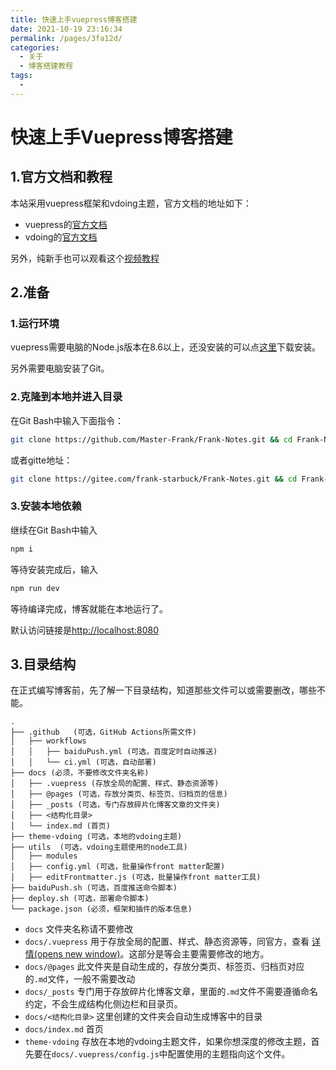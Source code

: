 ```yaml
---
title: 快速上手vuepress博客搭建
date: 2021-10-19 23:16:34
permalink: /pages/3fa12d/
categories:
  - 关于
  - 博客搭建教程
tags:
  - 
---
```

# 快速上手Vuepress博客搭建

## 1.官方文档和教程

本站采用vuepress框架和vdoing主题，官方文档的地址如下：

- vuepress的[官方文档](https://vuepress.vuejs.org/zh/theme/)
- vdoing的[官方文档](https://doc.xugaoyi.com/pages/a2f161)

另外，纯新手也可以观看这个[视频教程](https://www.bilibili.com/video/BV17t41177cr)

## 2.准备

### 1.运行环境

vuepress需要电脑的Node.js版本在8.6以上，还没安装的可以点[这里](https://nodejs.org/en/)下载安装。

另外需要电脑安装了Git。

### 2.克隆到本地并进入目录

在Git Bash中输入下面指令：

```sh
git clone https://github.com/Master-Frank/Frank-Notes.git && cd Frank-Notes
```

或者gitte地址：

```sh
git clone https://gitee.com/frank-starbuck/Frank-Notes.git && cd Frank-Notes
```

### 3.安装本地依赖

继续在Git Bash中输入

```sh
npm i
```

等待安装完成后，输入

```sh
npm run dev
```

等待编译完成，博客就能在本地运行了。

默认访问链接是<http://localhost:8080>

## 3.目录结构

在正式编写博客前，先了解一下目录结构，知道那些文件可以或需要删改，哪些不能。

```
.
├── .github   (可选，GitHub Actions所需文件)
│   ├── workflows
│   │   ├── baiduPush.yml (可选，百度定时自动推送)
│   │   └── ci.yml (可选，自动部署)
├── docs (必须，不要修改文件夹名称)
│   ├── .vuepress (存放全局的配置、样式、静态资源等)
│   ├── @pages (可选，存放分类页、标签页、归档页的信息)
│   ├── _posts (可选，专门存放碎片化博客文章的文件夹)
│   ├── <结构化目录>
│   └── index.md (首页)
├── theme-vdoing (可选，本地的vdoing主题)
├── utils  (可选，vdoing主题使用的node工具)
│   ├── modules
│   ├── config.yml (可选，批量操作front matter配置)
│   ├── editFrontmatter.js (可选，批量操作front matter工具)
├── baiduPush.sh (可选，百度推送命令脚本)
├── deploy.sh (可选，部署命令脚本)
└── package.json (必须，框架和插件的版本信息)
```

- `docs` 文件夹名称请不要修改
- `docs/.vuepress` 用于存放全局的配置、样式、静态资源等，同官方，查看 [详情(opens new window)](https://vuepress.vuejs.org/zh/guide/directory-structure.html#目录结构)。这部分是等会主要需要修改的地方。
- `docs/@pages` 此文件夹是自动生成的，存放分类页、标签页、归档页对应的`.md`文件，一般不需要改动
- `docs/_posts` 专门用于存放碎片化博客文章，里面的`.md`文件不需要遵循命名约定，不会生成结构化侧边栏和目录页。
- `docs/<结构化目录>` 这里创建的文件夹会自动生成博客中的目录
- `docs/index.md` 首页
- `theme-vdoing` 存放在本地的vdoing主题文件，如果你想深度的修改主题，首先要在`docs/.vuepress/config.js`中配置使用的主题指向这个文件。

<Vssue />
